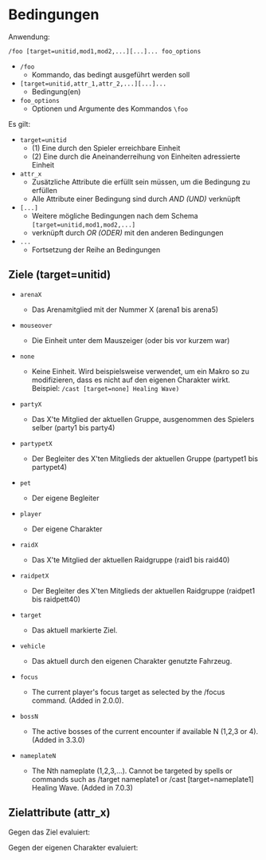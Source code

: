 # Bedingungen

Anwendung:

```
/foo [target=unitid,mod1,mod2,...][...]... foo_options
```

* `/foo`
  * Kommando, das bedingt ausgeführt werden soll 
* `[target=unitid,attr_1,attr_2,...][...]...`
  * Bedingung(en)
* `foo_options`
  * Optionen und Argumente des Kommandos `\foo`

Es gilt:

* `target=unitid`
  * (1) Eine durch den Spieler erreichbare Einheit
  * (2) Eine durch die Aneinanderreihung von Einheiten adressierte Einheit
* `attr_x`
  * Zusätzliche Attribute die erfüllt sein müssen, um die Bedingung zu erfüllen
  * Alle Attribute einer Bedingung sind durch *AND (UND)* verknüpft
* `[...]`
  * Weitere mögliche Bedingungen nach dem Schema `[target=unitid,mod1,mod2,...]`
  * verknüpft durch *OR (ODER)* mit den anderen Bedingungen
* `...`
  * Fortsetzung der Reihe an Bedingungen

## Ziele (target=unitid)

* `arenaX`
  * Das Arenamitglied mit der Nummer X (arena1 bis arena5)
* `mouseover` 
  * Die Einheit unter dem Mauszeiger (oder bis vor kurzem war)
* `none`
  * Keine Einheit. Wird beispielsweise verwendet, um ein Makro so zu modifizieren, dass es nicht auf den eigenen Charakter wirkt. Beispiel: `/cast [target=none] Healing Wave)`
* `partyX` 
  * Das X'te Mitglied der aktuellen Gruppe, ausgenommen des Spielers selber (party1 bis party4)
* `partypetX` 
  * Der Begleiter des X'ten Mitglieds der aktuellen Gruppe (partypet1 bis partypet4)
* `pet` 
  * Der eigene Begleiter
* `player`
  * Der eigene Charakter
* `raidX` 
  * Das X'te Mitglied der aktuellen Raidgruppe (raid1 bis raid40)
* `raidpetX` 
  * Der Begleiter des X'ten Mitglieds der aktuellen Raidgruppe (raidpet1 bis raidpett40)
* `target`
  * Das aktuell markierte Ziel.
* `vehicle` 
  * Das aktuell durch den eigenen Charakter genutzte Fahrzeug.

* `focus` 
  * The current player's focus target as selected by the /focus command. (Added in 2.0.0).
* `bossN` 
  * The active bosses of the current encounter if available N (1,2,3 or 4). (Added in 3.3.0)
* `nameplateN`
  * The Nth nameplate (1,2,3,...). Cannot be targeted by spells or commands such as /target nameplate1 or /cast [target=nameplate1] Healing Wave. (Added in 7.0.3)

## Zielattribute (attr_x)

Gegen das Ziel evaluiert:

Gegen der eigenen Charakter evaluiert:
